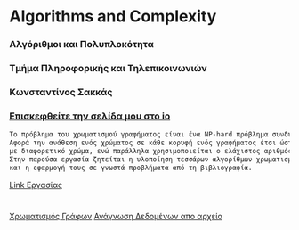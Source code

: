 # Algorithms and Complexity
### Αλγόριθμοι και Πολυπλοκότητα 
### Τμήμα Πληροφορικής και Τηλεπικοινωνιών

### Κωνσταντίνος Σακκάς

### [Eπισκεφθείτε την σελίδα μου στο io](https://ksakkas.github.io/Algorithms-and-Complexity/)

```markdown
Το πρόβλημα του χρωματισμού γραφήματος είναι ένα NP-hard πρόβλημα συνδυαστικής βελτιστοποίησης. 
Αφορά την ανάθεση ενός χρώματος σε κάθε κορυφή ενός γραφήματος έτσι ώστε γειτονικές κορυφές να χρωματίζονται 
με διαφορετικό χρώμα, ενώ παράλληλα χρησιμοποιείται ο ελάχιστος αριθμός διαφορετικών χρωμάτων. 
Στην παρούσα εργασία ζητείται η υλοποίηση τεσσάρων αλγορίθμων χρωματισμού γραφημάτων 
και η εφαρμογή τους σε γνωστά προβλήματα από τη βιβλιογραφία.
```
[Link Εργασίας](http://ecourse.uoi.gr/enrol/index.php?id=1946)

#

[Χρωματισμός Γράφων](./cpp/graph.cpp)
[Ανάγνωση Δεδομένων απο αρχείο](./cpp/read_data.cpp)